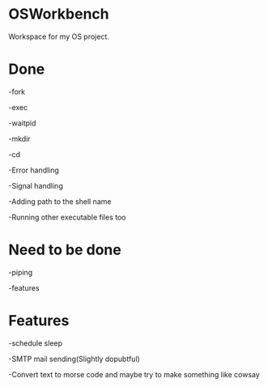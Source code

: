 # OSWorkbench
Workspace for my OS project.

# Done
-fork


-exec


-waitpid


-mkdir


-cd


-Error handling 


-Signal handling


-Adding path to the shell name 


-Running other executable files too


# Need to be done 

-piping 



-features




# Features

-schedule sleep


-SMTP mail sending(Slightly dopubtful)


-Convert text to morse code and maybe try to make something like cowsay
